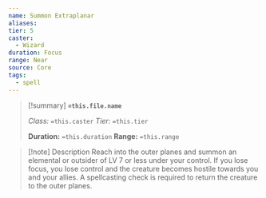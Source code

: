 ```yaml
---
name: Summon Extraplanar
aliases: 
tier: 5
caster:
  - Wizard
duration: Focus
range: Near
source: Core
tags:
  - spell
---
```


> [!summary] **`=this.file.name`**
> 
> *Class:* `=this.caster`
> *Tier:* `=this.tier`
> 
> **Duration:** `=this.duration`
> **Range:** `=this.range`

>[!note] Description
> Reach into the outer planes and summon an elemental or outsider of LV 7 or less under your control. If you lose focus, you lose control and the creature becomes hostile towards you and your allies. A spellcasting check is required to return the creature to the outer planes.